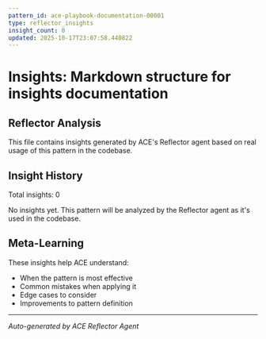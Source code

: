 ```yaml
---
pattern_id: ace-playbook-documentation-00001
type: reflector_insights
insight_count: 0
updated: 2025-10-17T23:07:58.440822
---
```

# Insights: Markdown structure for insights documentation

## Reflector Analysis

This file contains insights generated by ACE's Reflector agent based on real usage of this pattern in the codebase.

## Insight History

Total insights: 0

No insights yet. This pattern will be analyzed by the Reflector agent as it's used in the codebase.

## Meta-Learning

These insights help ACE understand:
- When the pattern is most effective
- Common mistakes when applying it
- Edge cases to consider
- Improvements to pattern definition

---

*Auto-generated by ACE Reflector Agent*
